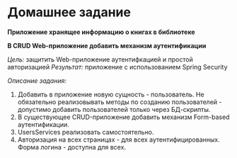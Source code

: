 # Домашнее задание

**Приложение хранящее информацию о книгах в библиотеке**

**В CRUD Web-приложение добавить механизм аутентификации**

_Цель:_ 
защитить Web-приложение аутентифкацией и простой авторизацией
_Результат:_
приложение с использованием Spring Security

_Описание задания:_
1. Добавить в приложение новую сущность - пользователь. Не обязательно реализовывать методы по созданию пользователей - допустимо добавить пользователей только через БД-скрипты.
2. В существующее CRUD-приложение добавить механизм Form-based аутентификации.
3. UsersServices реализовать самостоятельно.
4. Авторизация на всех страницах - для всех аутентифицированных. Форма логина - доступна для всех.
